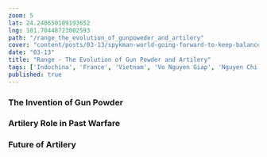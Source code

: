 ```yaml
---
zoom: 5
lat: 24.240650109193652
lng: 101.70448723002593
path: "/range_the_evolution_of_gunpoweder_and_artilery"
cover: "content/posts/03-13/spykman-world-going-forward-to-keep-balance.jpg"
date: "03-13"
title: "Range - The Evolution of Gun Powder and Artilery"
tags: ['Indochina', 'France', 'Vietnam', 'Vo Nguyen Giap', 'Nguyen Chi Thanh','Spykman World','Nicholas Spykman'] 
published: true
---
```

### The Invention of Gun Powder

### Artilery Role in Past Warfare

### Future of Artilery